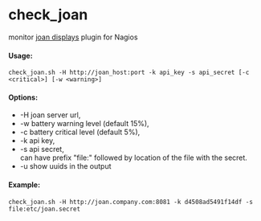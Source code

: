 # check_joan
monitor [joan displays](https://getjoan.com/) plugin for Nagios

#### Usage:
`check_joan.sh -H http://joan_host:port -k api_key -s api_secret [-c <critical>] [-w <warning>]`

#### Options:
- -H  joan server url,
- -w  battery warning level (default 15%),
- -c  battery critical level (default 5%),
- -k  api key,
- -s  api secret,\
      can have prefix "file:" followed by location of the file with the secret.
- -u  show uuids in the output

#### Example:
`check_joan.sh -H http://joan.company.com:8081 -k d4508ad5491f14df -s file:etc/joan.secret`
